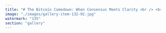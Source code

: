 ```yaml
---
title: "# The Bitcoin Comedown: When Consensus Meets Clarity <br /> <br />There was a time when Bitcoiners seemed invincible — belief spiraling sky-high, narratives sealed tight like digital gold. Yet sometimes, it takes only a single, unfiltered glance from the outside to pierce a collective illusion. <br /> <br />In that moment, the bubble pops not with violence, but with awkward clarity. Eyes meet. Certainties dissolve. Suddenly, the gravity of adaptation can’t be ignored. <br /> <br />Progress isn’t about defending frozen structures. It’s the willingness to let fluidity and honesty reshape what we build together. <br /> <br /> <br />#EntropyIsFreedom <br />#CollectiveResonance <br />#Bitcoin"
image: "./images/gallery-item-132-02.jpg"
watermark: "135"
section: "gallery"
---
```

